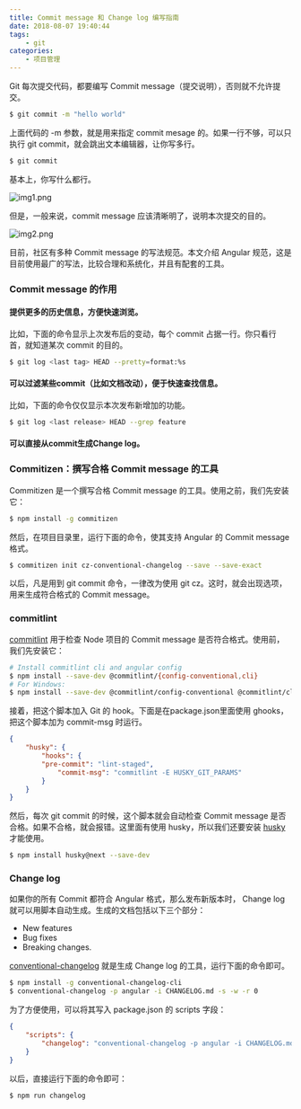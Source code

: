 ```yaml
---
title: Commit message 和 Change log 编写指南
date: 2018-08-07 19:40:44
tags:
    - git
categories:
    - 项目管理
---
```


Git 每次提交代码，都要编写 Commit message（提交说明），否则就不允许提交。

``` bash
$ git commit -m "hello world"
```
上面代码的 -m 参数，就是用来指定 commit mesage 的。如果一行不够，可以只执行 git commit，就会跳出文本编辑器，让你写多行。
``` bash
$ git commit
```
基本上，你写什么都行。

![img1.png](/images/git-commit-change-writing-guide/img1.png)

但是，一般来说，commit message 应该清晰明了，说明本次提交的目的。

![img2.png](/images/git-commit-change-writing-guide/img2.png)

目前，社区有多种 Commit message 的写法规范。本文介绍 Angular 规范，这是目前使用最广的写法，比较合理和系统化，并且有配套的工具。

### Commit message 的作用

#### 提供更多的历史信息，方便快速浏览。

比如，下面的命令显示上次发布后的变动，每个 commit 占据一行。你只看行首，就知道某次 commit 的目的。
``` bash
$ git log <last tag> HEAD --pretty=format:%s
```

#### 可以过滤某些commit（比如文档改动），便于快速查找信息。

比如，下面的命令仅仅显示本次发布新增加的功能。

``` bash
$ git log <last release> HEAD --grep feature
```

#### 可以直接从commit生成Change log。

### Commitizen：撰写合格 Commit message 的工具

Commitizen 是一个撰写合格 Commit message 的工具。使用之前，我们先安装它：

``` bash
$ npm install -g commitizen
```

然后，在项目目录里，运行下面的命令，使其支持 Angular 的 Commit message 格式。

``` bash
$ commitizen init cz-conventional-changelog --save --save-exact
```

以后，凡是用到 git commit 命令，一律改为使用 git cz。这时，就会出现选项，用来生成符合格式的 Commit message。

### commitlint

[commitlint](https://github.com/marionebl/commitlint) 用于检查 Node 项目的 Commit message 是否符合格式。使用前，我们先安装它：

``` bash
# Install commitlint cli and angular config
$ npm install --save-dev @commitlint/{config-conventional,cli}
# For Windows:
$ npm install --save-dev @commitlint/config-conventional @commitlint/cli
```
接着，把这个脚本加入 Git 的 hook。下面是在package.json里面使用 ghooks，把这个脚本加为 commit-msg 时运行。
``` json
{
    "husky": {
        "hooks": {
        "pre-commit": "lint-staged",
            "commit-msg": "commitlint -E HUSKY_GIT_PARAMS"
        }
    }
}
```
然后，每次 git commit 的时候，这个脚本就会自动检查 Commit message 是否合格。如果不合格，就会报错。这里面有使用 husky，所以我们还要安装 [husky](https://github.com/typicode/husky) 才能使用。

``` bash
$ npm install husky@next --save-dev
```

### Change log

如果你的所有 Commit 都符合 Angular 格式，那么发布新版本时， Change log 就可以用脚本自动生成。生成的文档包括以下三个部分：
* New features
* Bug fixes
* Breaking changes.

[conventional-changelog](https://github.com/conventional-changelog/conventional-changelog) 就是生成 Change log 的工具，运行下面的命令即可。
``` bash
$ npm install -g conventional-changelog-cli
$ conventional-changelog -p angular -i CHANGELOG.md -s -w -r 0
```
为了方便使用，可以将其写入 package.json 的 scripts 字段：
``` json
{
    "scripts": {
        "changelog": "conventional-changelog -p angular -i CHANGELOG.md -s -w -r 0"
    }
}
```
以后，直接运行下面的命令即可：
``` bash
$ npm run changelog
```